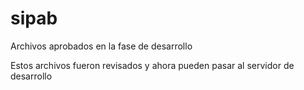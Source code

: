 # sipab
Archivos aprobados en la fase de desarrollo

Estos archivos fueron revisados y ahora pueden pasar al servidor de desarrollo
